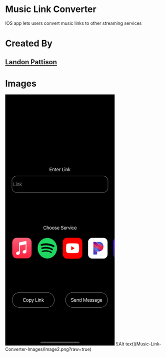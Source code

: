 # Music Link Converter
IOS app lets users convert music links to other streaming services

# Created By
## [Landon Pattison](https://www.linkedin.com/in/landonpattison/)
###### 

# Images
<img src="Music-Link-Converter-Images/Image1.png?raw=true" width="350" height="800">
![Alt text](Music-Link-Converter-Images/Image2.png?raw=true)

